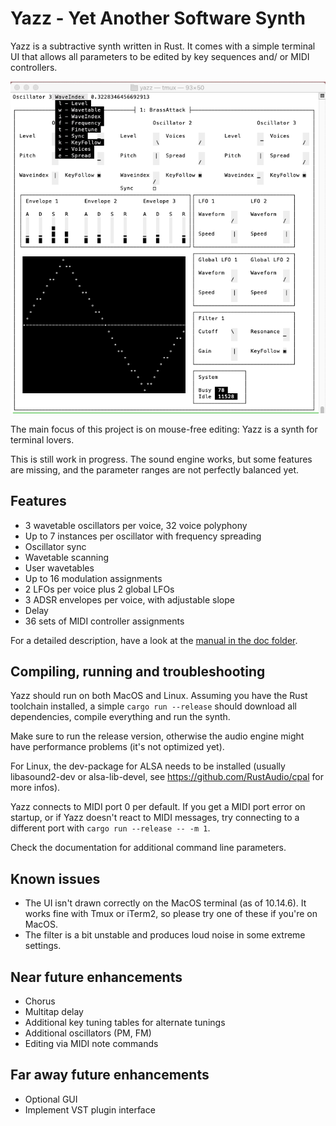# Yazz - Yet Another Software Synth

Yazz is a subtractive synth written in Rust. It comes with a simple terminal
UI that allows all parameters to be edited by key sequences and/ or MIDI
controllers.

![rust-screenshot.png](doc/Screenshot1.png)

The main focus of this project is on mouse-free editing: Yazz is a synth for
terminal lovers.

This is still work in progress. The sound engine works, but some features are
missing, and the parameter ranges are not perfectly balanced yet.

## Features

- 3 wavetable oscillators per voice, 32 voice polyphony
- Up to 7 instances per oscillator with frequency spreading
- Oscillator sync
- Wavetable scanning
- User wavetables
- Up to 16 modulation assignments
- 2 LFOs per voice plus 2 global LFOs
- 3 ADSR envelopes per voice, with adjustable slope
- Delay
- 36 sets of MIDI controller assignments

For a detailed description, have a look at the [manual in the doc folder](doc/manual.md).

## Compiling, running and troubleshooting

Yazz should run on both MacOS and Linux. Assuming you have the Rust toolchain
installed, a simple `cargo run --release` should download all dependencies,
compile everything and run the synth.

Make sure to run the release version, otherwise the audio engine might have
performance problems (it's not optimized yet).

For Linux, the dev-package for ALSA needs to be installed (usually
libasound2-dev or alsa-lib-devel, see https://github.com/RustAudio/cpal for
more infos).

Yazz connects to MIDI port 0 per default. If you get a MIDI port error on
startup, or if Yazz doesn't react to MIDI messages, try connecting to a
different port with `cargo run --release -- -m 1`.

Check the documentation for additional command line parameters.

## Known issues

- The UI isn't drawn correctly on the MacOS terminal (as of 10.14.6). It works
  fine with Tmux or iTerm2, so please try one of these if you're on MacOS.
- The filter is a bit unstable and produces loud noise in some extreme
  settings.

## Near future enhancements

- Chorus
- Multitap delay
- Additional key tuning tables for alternate tunings
- Additional oscillators (PM, FM)
- Editing via MIDI note commands

## Far away future enhancements

- Optional GUI
- Implement VST plugin interface

